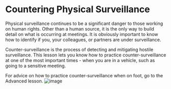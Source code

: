 [Title]: # (Противодействие физическому наблюдению)
[Order]: # (16)

# Countering Physical Surveillance

Physical surveillance continues to be a significant danger to those working on human rights. Other than a human source, it is the only way to build detail on what is occurring at meetings. It is obviously important to know how to identify if you, your colleagues, or partners are under surveillance.

Counter-surveillance is the process of detecting and mitigating hostile surveillance. This lesson lets you know how to practice counter-surveillance at one of the most important times - when you are in a vehicle, such as going to a sensitive meeting.

For advice on how to practice counter-surveillance when on foot, go to the Advanced lesson.
![image](surveillance4.png)